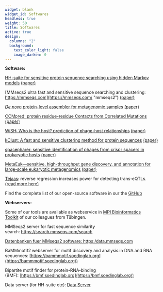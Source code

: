 ```yaml
---
widget: blank
widget_id: Softwares
headless: true
weight: 50
title: Softwares
active: true
design:
  columns: "2"
  background:
    text_color_light: false
    image_darken: 0
---
```


**Software:**

[HH-suite for sensitive protein sequence searching using hidden Markov models](https://github.com/soedinglab/hh-suite "hhsuite GitHub") [(paper)](https://bmcbioinformatics.biomedcentral.com/articles/10.1186/s12859-019-3019-7)

[MMseqs2 ultra fast and sensitive sequence searching and clustering: https://mmseqs.com](https://mmseqs.com/ "mmseqs2")  [(paper)](https://academic.oup.com/bioinformatics/article/32/9/1323/1744460)

[_De novo_ protein-level assembler for metagenomic samples](https://github.com/soedinglab/plass) [(paper)](https://www.nature.com/articles/s41592-019-0437-4)

[CCMpred: protein residue-residue Contacts from Correlated Mutations](https://github.com/soedinglab/CCMpred "compared")  [(paper)](https://academic.oup.com/bioinformatics/article/30/21/3128/2422261)

[WiSH: Who is the host? prediction of phage-host relationships](https://github.com/soedinglab/wish) [(paper)](https://academic.oup.com/bioinformatics/article/33/19/3113/3964377)

[kClust: A fast and sensitive clustering method for protein sequences](https://github.com/soedinglab/kClust) [(paper)](https://bmcbioinformatics.biomedcentral.com/articles/10.1186/1471-2105-14-248)

[spacepharer: sensitive identification of phages from crispr spacers in prokaryotic hosts](https://github.com/soedinglab/spacepharer) [(paper)](https://academic.oup.com/bioinformatics/article/37/19/3364/6207963)

[MetaEuk—sensitive, high-throughput gene discovery, and annotation for large-scale eukaryotic metagenomics](https://github.com/soedinglab/metaeuk) [(paper)](https://microbiomejournal.biomedcentral.com/articles/10.1186/s40168-020-00808-x)

[Tejaas](https://github.com/soedinglab/tejaas): reverse regression increases power for detecting trans-eQTLs. [(read more here)](https://genomebiology.biomedcentral.com/articles/10.1186/s13059-021-02361-8)

Find the complete list of our open-source software in our the [GitHub](https://github.com/soedinglab)

**Webservers:**

Some of our tools are available as webservice in [MPI Bioinformatics Toolkit](https://toolkit.tuebingen.mpg.de/) of our colleagues from Tübingen.

MMSeqs2 server for fast sequence similarity search: <https://search.mmseqs.com/search>

[Datenbanken fuer MMseqs2 software: https:/data.mmseqs.com](https://www.mpibpc.mpg.de/data.mmseqs.com)[](https://data.mmseqs.com/ "mmseqs2 databases")

BaMMmotif2 webserver for motif discovery and analysis in DNA and RNA sequences: [https://bammmotif.soedinglab.org](https://bammmotif.soedinglab.org/)

Bipartite motif finder for protein-RNA-binding (BMF): [https://bmf.soedinglab.org](https://bmf.soedinglab.org/)

Data server (for HH-suite etc): [Data Server](http://wwwuser.gwdg.de/~compbiol/data/ "Data-Server")
